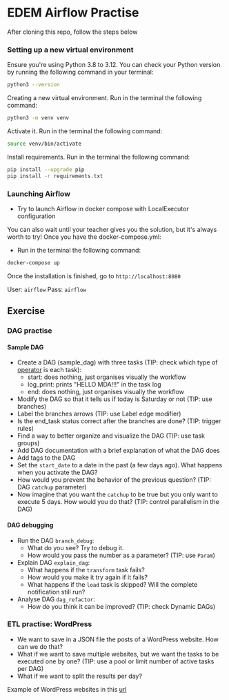 # EDEM Airflow Practise

After cloning this repo, follow the steps below

### Setting up a new virtual environment

Ensure you're using Python 3.8 to 3.12. You can check your Python version by running the following command in your terminal:

```bash
python3 --version
```

Creating a new virtual environment. Run in the terminal the following command:

```bash
python3 -m venv venv
```

Activate it. Run in the terminal the following command:

```bash
source venv/bin/activate
```

Install requirements. Run in the terminal the following command:

```bash
pip install --upgrade pip
pip install -r requirements.txt
```

### Launching Airflow

- Try to launch Airflow in docker compose with LocalExecutor configuration

You can also wait until your teacher gives you the solution, but it's always worth to try!
Once you have the docker-compose.yml:

- Run in the terminal the following command:

```bash
docker-compose up
```

Once the installation is finished, go to `http://localhost:8080`

User: `airflow`
Pass: `airflow`

## Exercise

### DAG practise

#### Sample DAG

- Create a DAG (sample_dag) with three tasks (TIP: check which type
  of [operator](https://airflow.apache.org/docs/apache-airflow/stable/operators-and-hooks-ref.html) is each task):
    - start: does nothing, just organises visually the workflow
    - log_print: prints "HELLO MDA!!!" in the task log
    - end: does nothing, just organises visually the workflow
- Modify the DAG so that it tells us if today is Saturday or not (TIP: use branches)
- Label the branches arrows (TIP: use Label edge modifier)
- Is the end_task status correct after the branches are done? (TIP: trigger rules)
- Find a way to better organize and visualize the DAG (TIP: use task groups)
- Add DAG documentation with a brief explanation of what the DAG does
- Add tags to the DAG
- Set the `start_date` to a date in the past (a few days ago). What happens when you activate the DAG?
- How would you prevent the behavior of the previous question? (TIP: DAG `catchup` parameter)
- Now imagine that you want the `catchup` to be true but you only want to execute 5 days. How would you do that? (TIP: control parallelism in the DAG)

#### DAG debugging

- Run the DAG `branch_debug`:
  - What do you see? Try to debug it.
  - How would you pass the number as a parameter? (TIP: use `Param`)
- Explain DAG `explain_dag`:
  - What happens if the `transform` task fails?
  - How would you make it try again if it fails?
  - What happens if the `load` task is skipped? Will the complete notification still run?
- Analyse DAG `dag_refactor`:
  - How do you think it can be improved? (TIP: check Dynamic DAGs)

### ETL practise: WordPress

- We want to save in a JSON file the posts of a WordPress website. How can we do that?
- What if we want to save multiple websites, but we want the tasks to be executed one by one? (TIP: use a pool or limit
  number of active tasks per DAG)
- What if we want to split the results per day?

Example of WordPress websites in this [url](https://elementor.com/blog/famous-wordpress-websites/)
